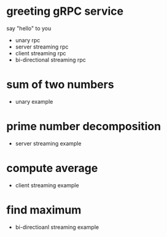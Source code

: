 # greeting gRPC service
say "hello" to you
- unary rpc
- server streaming rpc
- client streaming rpc
- bi-directional streaming rpc

# sum of two numbers
- unary example

# prime number decomposition
- server streaming example

# compute average
- client streaming example

# find maximum
- bi-directioanl streaming example